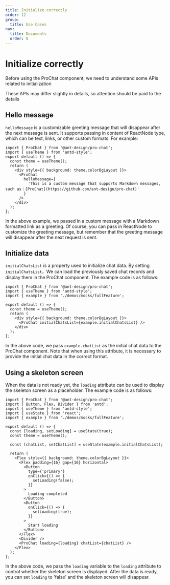 ```yaml
---
title: Initialize correctly
order: 12
group:
  title: Use Cases
nav:
  title: Documents
  order: 0
---
```


# Initialize correctly

Before using the ProChat component, we need to understand some APIs related to initialization

These APIs may differ slightly in details, so attention should be paid to the details

## Hello message

`helloMessage` is a customizable greeting message that will disappear after the next message is sent. It supports passing in content of ReactNode type, which can be text, links, or other custom formats. For example:

```tsx
import { ProChat } from '@ant-design/pro-chat';
import { useTheme } from 'antd-style';
export default () => {
  const theme = useTheme();
  return (
    <div style={{ background: theme.colorBgLayout }}>
      <ProChat
        helloMessage={
          'This is a custom message that supports Markdown messages, such as：[ProChat](https://github.com/ant-design/pro-chat)'
        }
      />
    </div>
  );
};
```

In the above example, we passed in a custom message with a Markdown formatted link as a greeting. Of course, you can pass in ReactNode to customize the greeting message, but remember that the greeting message will disappear after the next request is sent.

## Initialize data

`initialChatsList` is a property used to initialize chat data. By setting `initialChatsList`，We can load the previously saved chat records and display them in the ProChat component. The example code is as follows:

```tsx
import { ProChat } from '@ant-design/pro-chat';
import { useTheme } from 'antd-style';
import { example } from './demos/mocks/fullFeature';

export default () => {
  const theme = useTheme();
  return (
    <div style={{ background: theme.colorBgLayout }}>
      <ProChat initialChatsList={example.initialChatsList} />
    </div>
  );
};
```

In the above code, we pass `example.chatList` as the initial chat data to the ProChat component. Note that when using this attribute, it is necessary to provide the initial chat data in the correct format.

## Using a skeleton screen

When the data is not ready yet, the `loading` attribute can be used to display the skeleton screen as a placeholder. The example code is as follows:

```tsx
import { ProChat } from '@ant-design/pro-chat';
import { Button, Flex, Divider } from 'antd';
import { useTheme } from 'antd-style';
import { useState } from 'react';
import { example } from './demos/mocks/fullFeature';

export default () => {
  const [loading, setLoading] = useState(true);
  const theme = useTheme();

  const [chatList, setChatList] = useState(example.initialChatsList);

  return (
    <Flex style={{ background: theme.colorBgLayout }}>
      <Flex padding={16} gap={16} horizontal>
        <Button
          type={'primary'}
          onClick={() => {
            setLoading(false);
          }}
        >
          Loading completed
        </Button>
        <Button
          onClick={() => {
            setLoading(true);
          }}
        >
          Start loading
        </Button>
      </Flex>
      <Divider />
      <ProChat loading={loading} chatList={chatList} />
    </Flex>
  );
};
```

In the above code, we pass the `loading` variable to the `loading` attribute to control whether the skeleton screen is displayed. After the data is ready, you can set `loading` to 'false' and the skeleton screen will disappear.
